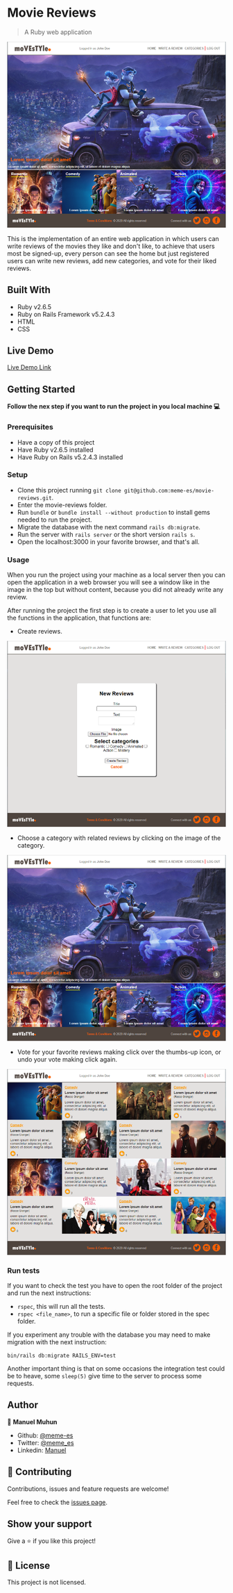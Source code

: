 # Movie Reviews

> A Ruby web application

![screenshot](./public/home.png)

This is the implementation of an entire web application in which users can write reviews of the movies they like and don't like, to achieve that users most be signed-up, every person can see the home but just registered users can write new reviews, add new categories, and vote for their liked reviews.

## Built With

- Ruby v2.6.5
- Ruby on Rails Framework v5.2.4.3
- HTML
- CSS

## Live Demo

[Live Demo Link](https://salty-plains-41158.herokuapp.com/)


## Getting Started

**Follow the nex step if you want to run the project in you local machine 💻**

### Prerequisites

- Have a copy of this project
- Have Ruby v2.6.5 installed
- Have Ruby on Rails v5.2.4.3 installed

### Setup

- Clone this project running `git clone git@github.com:meme-es/movie-reviews.git`.
- Enter the movie-reviews folder.
- Run  `bundle` or `bundle install --without production` to install gems needed to run the project.
- Migrate the database with the next command `rails db:migrate`.
- Run the server with `rails server` or the short version `rails s`.
- Open the localhost:3000 in your favorite browser, and that's all.

### Usage

When you run the project using your machine as a local server then you can open the application in a web browser you will see a window like in the image in the top but without content, because you did not already write any review.

After running the project the first step is to create a user to let you use all the functions in the application, that functions are:

- Create reviews.

![screenshot](./public/new_review.png)

- Choose a category with related reviews by clicking on the image of the category.

![screenshot](./public/home.png)

- Vote for your favorite reviews making click over the thumbs-up icon, or undo your vote making click again.

![screenshot](./public/by_category.png)

### Run tests

If you want to check the test you have to open the root folder of the project and run the next instructions:

- `rspec`, this will run all the tests.
- `rspec <file_name>`, to run a specific file or folder stored in the spec folder.

If you experiment any trouble with the database you may need to make migration with the next instruction:

```
bin/rails db:migrate RAILS_ENV=test
```

Another important thing is that on some occasions the integration test could be to heave, some `sleep(5)` give time to the server to process some requests.

## Author

👤 **Manuel Muhun**

- Github: [@meme-es](https://github.com/meme-es)
- Twitter: [@meme_es](https://twitter.com/meme_es)
- Linkedin: [Manuel](https://www.linkedin.com/in/manuel-elias/)

## 🤝 Contributing

Contributions, issues and feature requests are welcome!

Feel free to check the [issues page](https://github.com/meme-es/movie-reviews/issues).

## Show your support

Give a ⭐️ if you like this project!

## 📝 License

This project is not licensed.